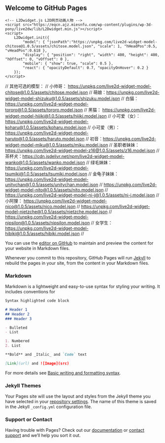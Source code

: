 ## Welcome to GitHub Pages
<!DOCTYPE html>
<html lang="en">
<head>
    <meta charset="UTF-8">
    <title>快来帮助我</title>

    <!-- L2Dwidget.js L2D网页动画人物 -->
    <script src="https://eqcn.ajz.miesnfu.com/wp-content/plugins/wp-3d-pony/live2dw/lib/L2Dwidget.min.js"></script>
    <script>
        L2Dwidget.init({
            "model": { "jsonPath":"https://unpkg.com/live2d-widget-model-chitose@1.0.5/assets/chitose.model.json", "scale": 1, "hHeadPos":0.5, "vHeadPos":0.618 },
            "display": { "position": "right", "width": 400, "height": 400, "hOffset": 0, "vOffset": 0 },
            "mobile": { "show": true, "scale": 0.5 },
            "react": { "opacityDefault": 0.7, "opacityOnHover": 0.2 }
        });
    </script>
   
  //   其他可选的模型：
  //     小帅哥： https://unpkg.com/live2d-widget-model-chitose@1.0.5/assets/chitose.model.json
  //   萌娘：https://unpkg.com/live2d-widget-model-shizuku@1.0.5/assets/shizuku.model.json
  //   白猫：https://unpkg.com/live2d-widget-model-tororo@1.0.5/assets/tororo.model.json
  //   黑猫： https://unpkg.com/live2d-widget-model-hijiki@1.0.5/assets/hijiki.model.json
  //   小可爱（女）：https://unpkg.com/live2d-widget-model-koharu@1.0.5/assets/koharu.model.json
  //   小可爱（男）：https://unpkg.com/live2d-widget-model-haruto@1.0.5/assets/haruto.model.json
  //   初音：https://unpkg.com/live2d-widget-model-miku@1.0.5/assets/miku.model.json
  //   圣职者妹妹：https://unpkg.com/live2d-widget-model-z16@1.0.5/assets/z16.model.json
  //   茶杯犬：https://cdn.jsdelivr.net/npm/live2d-widget-model-wanko@1.0.5/assets/wanko.model.json
  //   绿毛妹妹：https://unpkg.com/live2d-widget-model-tsumiki@1.0.5/assets/tsumiki.model.json
  //   金龟子妹妹：https://unpkg.com/live2d-widget-model-unitychan@1.0.5/assets/unitychan.model.json
  //   https://unpkg.com/live2d-widget-model-nito@1.0.5/assets/nito.model.json
  //       https://unpkg.com/live2d-widget-model-ni-j@1.0.5/assets/ni-j.model.json
  //           小阿狸： https://unpkg.com/live2d-widget-model-nico@1.0.5/assets/nico.model.json
  //   https://unpkg.com/live2d-widget-model-nietzche@1.0.5/assets/nietzche.model.json
  //       https://unpkg.com/live2d-widget-model-nipsilon@1.0.5/assets/nipsilon.model.json
  //           女学生： https://unpkg.com/live2d-widget-model-hibiki@1.0.5/assets/hibiki.model.json
  // 
</head>
<body>
</body>
</html>


You can use the [editor on GitHub](https://github.com/thub0807/thub0807.github.io/edit/main/README.md) to maintain and preview the content for your website in Markdown files.

Whenever you commit to this repository, GitHub Pages will run [Jekyll](https://jekyllrb.com/) to rebuild the pages in your site, from the content in your Markdown files.

### Markdown

Markdown is a lightweight and easy-to-use syntax for styling your writing. It includes conventions for

```markdown
Syntax highlighted code block

# Header 1
## Header 2
### Header 3

- Bulleted
- List

1. Numbered
2. List

**Bold** and _Italic_ and `Code` text

[Link](url) and ![Image](src)
```

For more details see [Basic writing and formatting syntax](https://docs.github.com/en/github/writing-on-github/getting-started-with-writing-and-formatting-on-github/basic-writing-and-formatting-syntax).

### Jekyll Themes

Your Pages site will use the layout and styles from the Jekyll theme you have selected in your [repository settings](https://github.com/thub0807/thub0807.github.io/settings/pages). The name of this theme is saved in the Jekyll `_config.yml` configuration file.

### Support or Contact

Having trouble with Pages? Check out our [documentation](https://docs.github.com/categories/github-pages-basics/) or [contact support](https://support.github.com/contact) and we’ll help you sort it out.
